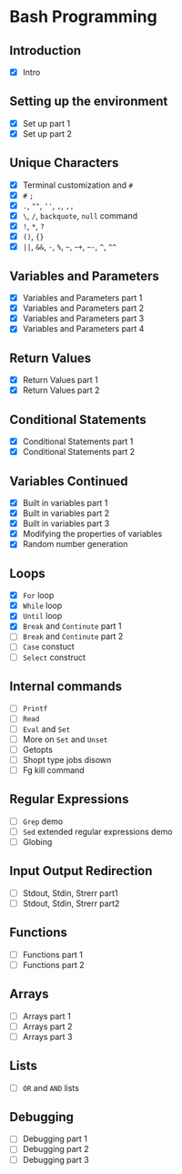 # Bash Programming

## Introduction
- [x] Intro

## Setting up the environment
- [x] Set up part 1
- [x] Set up part 2

## Unique Characters
- [x] Terminal customization and `#`
- [x] `#` `;`
- [x] `.`, `""`, `''`, `,`, `,,`
- [x] `\`, `/`, `backquote`,  `null` command
- [x] `!`, `*`, `?`
- [x]  `()`, `{}`
- [x] `||`, `&&`, `-`, `%`, `~`, `~+`, `~-`, `^`, `^^`

## Variables and Parameters
- [x]  Variables and Parameters part 1
- [x]  Variables and Parameters part 2
- [x]  Variables and Parameters part 3
- [x]  Variables and Parameters part 4

## Return Values
- [x]  Return Values part 1
- [x]  Return Values part 2

## Conditional Statements
- [x] Conditional Statements part 1
- [x] Conditional Statements part 2

## Variables Continued
- [x] Built in variables part 1
- [x] Built in variables part 2
- [x] Built in variables part 3
- [x] Modifying the properties of variables
- [x] Random number generation

## Loops
- [x] `For` loop
- [x] `While` loop
- [x] `Until` loop
- [x] `Break` and `Continute` part 1
- [ ] `Break` and `Continute` part 2
- [ ] `Case` constuct
- [ ] `Select` construct

## Internal commands
- [ ] `Printf`
- [ ] `Read`
- [ ] `Eval` and `Set`
- [ ] More on `Set`  and `Unset`
- [ ] Getopts
- [ ] Shopt type jobs disown
- [ ] Fg kill command

## Regular Expressions
- [ ] `Grep` demo
- [ ] `Sed` extended regular expressions demo
- [ ] Globing

## Input Output Redirection
- [ ] Stdout, Stdin, Strerr part1
- [ ] Stdout, Stdin, Strerr part2 

## Functions
- [ ] Functions part 1
- [ ] Functions part 2

## Arrays
- [ ] Arrays part 1
- [ ] Arrays part 2
- [ ] Arrays part 3

## Lists
- [ ] `OR` and `AND` lists

## Debugging
- [ ] Debugging part 1
- [ ] Debugging part 2
- [ ] Debugging part 3